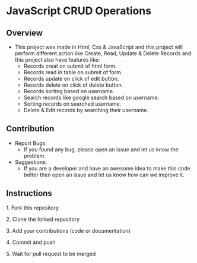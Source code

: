 # JavaScript CRUD Operations

<h2>Overview</h2>

- This project was made in Html, Css & JavaScript and this project will perform different action like Create, Read, Update & Delete Records and this project also have features like:
    - Records creat on submit of html form.
    - Records read in table on submit of form.
    - Records update on click of edit button.
    - Records delete on click of delete button.
    - Records sorting based on username.
    - Search records like google search based on username.
    - Sorting records on searched username.
    - Delete & Edit records by searching their username.

<h2>Contribution</h2>

- Report Bugs: 
    - If you found any bug, please open an issue and let us know the problem.
- Suggestions:
    - If you are a developer and have an awesome idea to make this code better then open an issue and let us know how can we
      improve it.

<h2>Instructions</h2>
<p>1. Fork this repository </p>
<p>2. Clone the forked repository </p>
<p>3. Add your contributions (code or documentation) </p>
<p>4. Commit and push </p>
<p>5. Wait for pull request to be merged </p>
